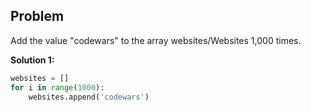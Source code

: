 ## Problem

Add the value "codewars" to the array websites/Websites 1,000 times.

**Solution 1:**

```python
websites = []
for i in range(1000):
    websites.append('codewars')
```
